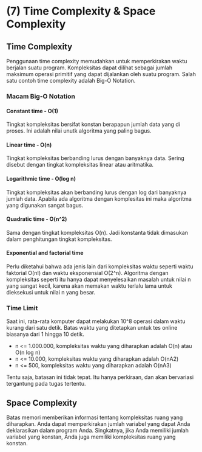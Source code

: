 # (7) Time Complexity & Space Complexity

## Time Complexity
Penggunaan time complexity memudahkan untuk memperkirakan waktu berjalan suatu program. Kompleksitas dapat dilihat sebagai jumlah maksimum operasi primitif yang dapat dijalankan oleh suatu program. Salah satu contoh time complexity adalah Big-O Notation.

### Macam Big-O Notation
#### Constant time - O(1)
Tingkat kompleksitas bersifat konstan berapapun jumlah data yang di proses. Ini adalah nilai unutk algoritma yang paling bagus.

#### Linear time - O(n)
Tingkat kompleksitas berbanding lurus dengan banyaknya data. Sering disebut dengan tingkat kompleksitas linear atau aritmatika.

#### Logarithmic time - O(log n)
Tingkat kompleksitas akan berbanding lurus dengan log dari banyaknya jumlah data. Apabila ada algoritma dengan komplesitas ini maka algoritma yang digunakan sangat bagus.

#### Quadratic time - O(n^2)
Sama dengan tingkat kompleksitas O(n). Jadi konstanta tidak dimasukan dalam penghitungan tingkat kompleksitas.

#### Exponential and factorial time
Perlu diketahui bahwa ada jenis lain dari kompleksitas waktu seperti waktu faktorial O(n!) dan waktu eksponensial O(2^n). Algoritma dengan kompleksitas seperti itu hanya dapat menyelesaikan masalah untuk nilai n yang sangat kecil, karena akan memakan waktu terlalu lama untuk dieksekusi untuk nilai n yang besar.

### Time Limit
Saat ini, rata-rata komputer dapat melakukan 10^8 operasi dalam waktu kurang dari satu detik. Batas waktu yang ditetapkan untuk tes online biasanya dari 1 hingga 10 detik.

- n <= 1.000.000, kompleksitas waktu yang diharapkan adalah O(n) atau O(n log n)
- n <= 10.000, kompleksitas waktu yang diharapkan adalah O(nA2)
- n <= 500, kompleksitas waktu yang diharapkan adalah O(nA3)

Tentu saja, batasan ini tidak tepat. Itu hanya perkiraan, dan akan bervariasi tergantung pada tugas tertentu.

## Space Complexity
Batas memori memberikan informasi tentang kompleksitas ruang yang diharapkan. Anda dapat memperkirakan jumlah variabel yang dapat Anda deklarasikan dalam program Anda. Singkatnya, jika Anda memiliki jumlah variabel yang konstan, Anda juga memiliki kompleksitas ruang yang konstan.